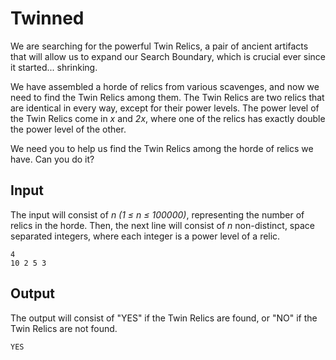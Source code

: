 # Twinned

We are searching for the powerful Twin Relics, a pair of ancient artifacts that will allow us to expand our Search Boundary, which is crucial ever since it started... shrinking.

We have assembled a horde of relics from various scavenges, and now we need to find the Twin Relics among them. The Twin Relics are two relics that are identical in every way, except for their power levels. The power level of the Twin Relics come in _x_ and _2x_, where one of the relics has exactly double the power level of the other.

We need you to help us find the Twin Relics among the horde of relics we have. Can you do it?

## Input

The input will consist of _n (1 ≤ n ≤ 100000)_, representing the number of relics in the horde. Then, the next line will consist of _n_ non-distinct, space separated integers, where each integer is a power level of a relic.

```
4
10 2 5 3
```

## Output

The output will consist of "YES" if the Twin Relics are found, or "NO" if the Twin Relics are not found.

```
YES
```

